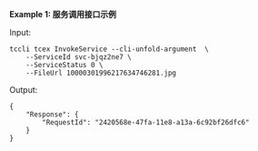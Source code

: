 **Example 1: 服务调用接口示例**



Input: 

```
tccli tcex InvokeService --cli-unfold-argument  \
    --ServiceId svc-bjqz2ne7 \
    --ServiceStatus 0 \
    --FileUrl 10000301996217634746281.jpg
```

Output: 
```
{
    "Response": {
        "RequestId": "2420568e-47fa-11e8-a13a-6c92bf26dfc6"
    }
}
```

